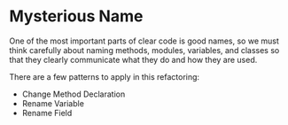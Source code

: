 # Mysterious Name

One of the most important parts of clear code is good names, so we must think carefully about naming methods, modules, variables, and classes so that they clearly communicate what they do and how they are used.

There are a few patterns to apply in this refactoring:

* Change Method Declaration
* Rename Variable
* Rename Field